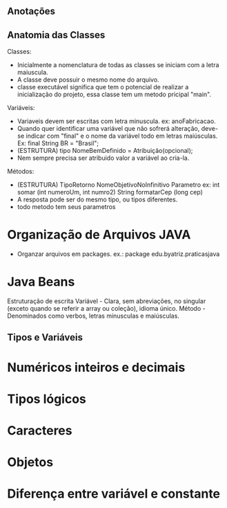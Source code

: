 ## Anotações
## Anatomia das Classes
Classes:
- Inicialmente a nomenclatura de todas as classes se iniciam com a letra maiuscula.
- A classe deve possuir o mesmo nome do arquivo.
- classe executável significa que tem o potencial de realizar a inicialização do projeto, essa classe tem um metodo pricipal "main".

Variáveis:
- Variaveis devem ser escritas com letra minuscula. ex: anoFabricacao.
- Quando quer identificar uma variável que não sofrerá alteração, deve-se indicar com "final" e o nome da variável todo em letras maiúsculas. 
Ex: final String BR = "Brasil";
- (ESTRUTURA) tipo NomeBemDefinido = Atribuição(opcional);
- Nem sempre precisa ser atribuido valor a variável ao cria-la.

Métodos:
- (ESTRUTURA) TipoRetorno NomeObjetivoNoInfinitivo Parametro
ex: int somar (int numeroUm, int numro2)
String formatarCep (long cep)
- A resposta pode ser do mesmo tipo, ou tipos diferentes.
- todo metodo tem seus parametros

# Organização de Arquivos JAVA
- Organzar arquivos em packages.
ex.: package edu.byatriz.praticasjava

# Java Beans
Estruturação de escrita 
Variável - Clara, sem abreviações, no singular (exceto quando se referir a array ou coleção),  idioma único.
Método - Denominados como verbos, letras minusculas e maiúsculas.

## Tipos e Variáveis
# Numéricos inteiros e decimais

# Tipos lógicos

# Caracteres

# Objetos

# Diferença entre variável e constante